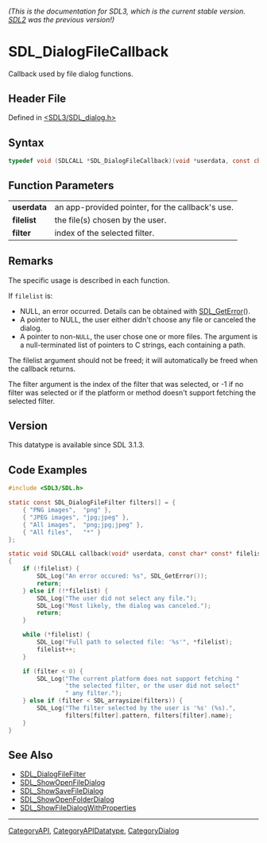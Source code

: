 ###### (This is the documentation for SDL3, which is the current stable version. [SDL2](https://wiki.libsdl.org/SDL2/) was the previous version!)
# SDL_DialogFileCallback

Callback used by file dialog functions.

## Header File

Defined in [<SDL3/SDL_dialog.h>](https://github.com/libsdl-org/SDL/blob/main/include/SDL3/SDL_dialog.h)

## Syntax

```c
typedef void (SDLCALL *SDL_DialogFileCallback)(void *userdata, const char * const *filelist, int filter);
```

## Function Parameters

|              |                                                  |
| ------------ | ------------------------------------------------ |
| **userdata** | an app-provided pointer, for the callback's use. |
| **filelist** | the file(s) chosen by the user.                  |
| **filter**   | index of the selected filter.                    |

## Remarks

The specific usage is described in each function.

If `filelist` is:

- NULL, an error occurred. Details can be obtained with
  [SDL_GetError](SDL_GetError)().
- A pointer to NULL, the user either didn't choose any file or canceled the
  dialog.
- A pointer to non-`NULL`, the user chose one or more files. The argument
  is a null-terminated list of pointers to C strings, each containing a
  path.

The filelist argument should not be freed; it will automatically be freed
when the callback returns.

The filter argument is the index of the filter that was selected, or -1 if
no filter was selected or if the platform or method doesn't support
fetching the selected filter.

## Version

This datatype is available since SDL 3.1.3.

## Code Examples

```c
#include <SDL3/SDL.h>

static const SDL_DialogFileFilter filters[] = {
    { "PNG images",  "png" },
    { "JPEG images", "jpg;jpeg" },
    { "All images",  "png;jpg;jpeg" },
    { "All files",   "*" }
};

static void SDLCALL callback(void* userdata, const char* const* filelist, int filter)
{
    if (!filelist) {
        SDL_Log("An error occured: %s", SDL_GetError());
        return;
    } else if (!*filelist) {
        SDL_Log("The user did not select any file.");
        SDL_Log("Most likely, the dialog was canceled.");
        return;
    }

    while (*filelist) {
        SDL_Log("Full path to selected file: '%s'", *filelist);
        filelist++;
    }

    if (filter < 0) {
        SDL_Log("The current platform does not support fetching "
                "the selected filter, or the user did not select"
                " any filter.");
    } else if (filter < SDL_arraysize(filters)) {
        SDL_Log("The filter selected by the user is '%s' (%s).",
                filters[filter].pattern, filters[filter].name);
    }
}
```

## See Also

- [SDL_DialogFileFilter](SDL_DialogFileFilter)
- [SDL_ShowOpenFileDialog](SDL_ShowOpenFileDialog)
- [SDL_ShowSaveFileDialog](SDL_ShowSaveFileDialog)
- [SDL_ShowOpenFolderDialog](SDL_ShowOpenFolderDialog)
- [SDL_ShowFileDialogWithProperties](SDL_ShowFileDialogWithProperties)

----
[CategoryAPI](CategoryAPI), [CategoryAPIDatatype](CategoryAPIDatatype), [CategoryDialog](CategoryDialog)

